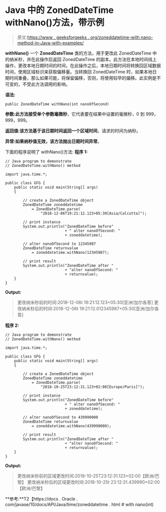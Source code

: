 # Java 中的 ZonedDateTime withNano()方法，带示例

> 原文:[https://www . geeksforgeeks . org/zoneddatetime-with nano-method-in-Java-with-examples/](https://www.geeksforgeeks.org/zoneddatetime-withnano-method-in-java-with-examples/)

**withNano()** 一个 **ZonedDateTime** 类的方法，用于更改此 ZonedDateTime 中的纳米秒，并在此操作后返回 ZonedDateTime 的副本。此方法在本地时间线上操作，更改本地日期时间的时间，在此操作之后，本地日期时间将转换回区域数据时间，使用区域标识来获取偏移量。当转换回 ZonedDateTime 时，如果本地日期时间重叠，那么如果可能，将保留偏移，否则，将使用较早的偏移。此实例是不可变的，不受此方法调用的影响。

**语法:**

```
public ZonedDateTime withNano(int nanoOfSecond)

```

**参数:**此方法接受单个参数**毫微秒**，它代表要在结果中设置的毫微秒，0 到 999，999，999。

**返回值:**该方法基于该日期时间返回一个**区域时间**，请求的时间为纳秒。

**异常:**如果纳秒值无效，该方法抛出**日期时间异常**。

下面的程序说明了 withNano()方法:
**程序 1:**

```
// Java program to demonstrate
// ZonedDateTime.withNano() method

import java.time.*;

public class GFG {
    public static void main(String[] args)
    {

        // create a ZonedDateTime object
        ZonedDateTime zoneddatetime
            = ZonedDateTime.parse(
                "2018-12-06T19:21:12.123+05:30[Asia/Calcutta]");

        // print instance
        System.out.println("ZonedDateTime before"
                           + " alter nanoOfSecond: "
                           + zoneddatetime);

        // alter nanoOfSecond to 12345987
        ZonedDateTime returnvalue
            = zoneddatetime.withNano(12345987);

        // print result
        System.out.println("ZonedDateTime after "
                           + "alter nanoOfSecond: "
                           + returnvalue);
    }
}
```

**Output:**

> 更改纳米秒前的时间:2018-12-06t 19:21:12.123+05:30[亚洲/加尔各答]
> 更改纳米秒后的时间:2018-12-06t 19:21:12.012345987+05:30[亚洲/加尔各答]

**程序 2:**

```
// Java program to demonstrate
// ZonedDateTime.withNano() method

import java.time.*;

public class GFG {
    public static void main(String[] args)
    {

        // create a ZonedDateTime object
        ZonedDateTime zoneddatetime
            = ZonedDateTime.parse(
                "2018-10-25T23:12:31.123+02:00[Europe/Paris]");

        // print instance
        System.out.println("ZonedDateTime before"
                           + " alter nanoOfSecond: "
                           + zoneddatetime);

        // alter nanoOfSecond to 439990000
        ZonedDateTime returnvalue
            = zoneddatetime.withNano(439990000);

        // print result
        System.out.println("ZonedDateTime after "
                           + "alter nanoOfSecond: "
                           + returnvalue);
    }
}
```

**Output:**

> 更改纳米秒前的区域更改时间:2018-10-25T23:12:31.123+02:00【欧洲/巴黎】
> 更改纳米秒后的区域更改时间:2018-10-25t 23:12:31.439990+02:00【欧洲/巴黎】

**参考:**T2【https://docs . Oracle . com/javase/10/docs/API/Java/time/zoneddatetime . html # with nano(int)